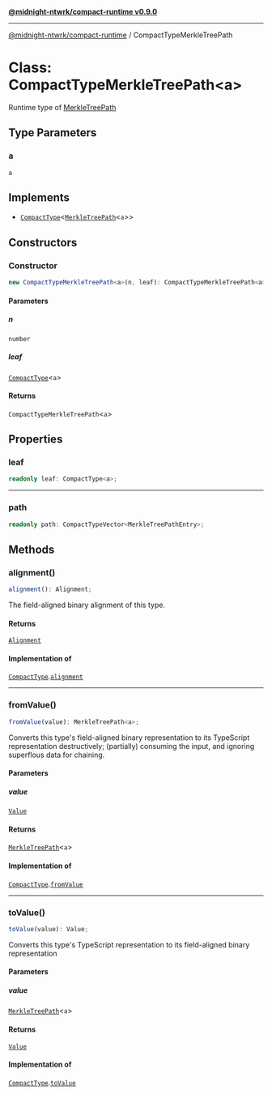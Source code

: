 [**@midnight-ntwrk/compact-runtime v0.9.0**](../README.md)

***

[@midnight-ntwrk/compact-runtime](../globals.md) / CompactTypeMerkleTreePath

# Class: CompactTypeMerkleTreePath\<a\>

Runtime type of [MerkleTreePath](../interfaces/MerkleTreePath.md)

## Type Parameters

### a

`a`

## Implements

- [`CompactType`](../interfaces/CompactType.md)\<[`MerkleTreePath`](../interfaces/MerkleTreePath.md)\<`a`\>\>

## Constructors

### Constructor

```ts
new CompactTypeMerkleTreePath<a>(n, leaf): CompactTypeMerkleTreePath<a>;
```

#### Parameters

##### n

`number`

##### leaf

[`CompactType`](../interfaces/CompactType.md)\<`a`\>

#### Returns

`CompactTypeMerkleTreePath`\<`a`\>

## Properties

### leaf

```ts
readonly leaf: CompactType<a>;
```

***

### path

```ts
readonly path: CompactTypeVector<MerkleTreePathEntry>;
```

## Methods

### alignment()

```ts
alignment(): Alignment;
```

The field-aligned binary alignment of this type.

#### Returns

[`Alignment`](../type-aliases/Alignment.md)

#### Implementation of

[`CompactType`](../interfaces/CompactType.md).[`alignment`](../interfaces/CompactType.md#alignment)

***

### fromValue()

```ts
fromValue(value): MerkleTreePath<a>;
```

Converts this type's field-aligned binary representation to its TypeScript
representation destructively; (partially) consuming the input, and
ignoring superflous data for chaining.

#### Parameters

##### value

[`Value`](../type-aliases/Value.md)

#### Returns

[`MerkleTreePath`](../interfaces/MerkleTreePath.md)\<`a`\>

#### Implementation of

[`CompactType`](../interfaces/CompactType.md).[`fromValue`](../interfaces/CompactType.md#fromvalue)

***

### toValue()

```ts
toValue(value): Value;
```

Converts this type's TypeScript representation to its field-aligned binary
representation

#### Parameters

##### value

[`MerkleTreePath`](../interfaces/MerkleTreePath.md)\<`a`\>

#### Returns

[`Value`](../type-aliases/Value.md)

#### Implementation of

[`CompactType`](../interfaces/CompactType.md).[`toValue`](../interfaces/CompactType.md#tovalue)
